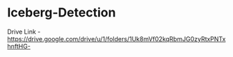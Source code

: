 # Iceberg-Detection

Drive Link - https://drive.google.com/drive/u/1/folders/1Uk8mVf02kqRbmJG0zyRtxPNTxhnftHG-
